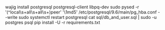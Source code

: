 wajig install postgresql postgresql-client libpq-dev
sudo pysed -r '(^local\s+all\s+all\s+)peer' '\\1md5' /etc/postgresql/9.6/main/pg_hba.conf --write
sudo systemctl restart postgresql
cat sql/db_and_user.sql | sudo -u postgres psql
pip install -U -r requirements.txt